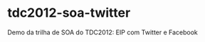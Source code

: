 tdc2012-soa-twitter
===================

Demo da trilha de SOA do TDC2012: EIP com Twitter e Facebook
